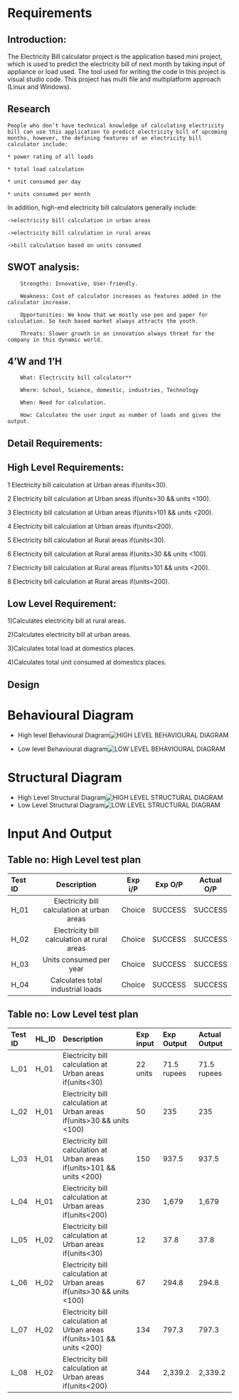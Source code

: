 
   
   # Requirements

   ## Introduction:  
   The Electricity Bill calculator project is the application based mini project, which 
   is used to predict the electricity bill of next month by taking input of appliance or load used. The tool used for writing the code in this project is visual studio code. This project has multi file and multiplatform approach (Linux and Windows).

   ## Research

    People who don’t have technical knowledge of calculating electricity bill can use this application to predict electricity bill of upcoming months, however, the defining features of an electricity bill calculator include:

    * power rating of all loads

    * total load calculation

    * unit consumed per day

    * units consumed per month

In addition, high-end electricity bill calculators generally include:

    ->electricity bill calculation in urban areas

    ->electricity bill calculation in rural areas

    ->bill calculation based on units consumed


## SWOT analysis:

        Strengths: Innovative, User-friendly.

        Weakness: Cost of calculator increases as features added in the calculator increase.

        Opportunities: We know that we mostly use pen and paper for calculation. So tech based market always attracts the youth.

        Threats: Slower growth in an innovation always threat for the company in this dynamic world.

## 4’W and 1’H

        What: Electricity bill calculator**

        Where: School, Science, domestic, industries, Technology

        When: Need for calculation.

        How: Calculates the user input as number of loads and gives the output.

## Detail Requirements:

## High Level Requirements:

  1 Electricity bill calculation at Urban areas if(units<30).

  2 Electricity bill calculation at Urban areas if(units>30 && units <100).

  3 Electricity bill calculation at Urban areas if(units>101 && units <200).

  4 Electricity bill calculation at Urban areas if(units<200).	

  5 Electricity bill calculation at Rural areas if(units<30).

  6 Electricity bill calculation at Rural areas if(units>30 && units <100).

  7 Electricity bill calculation at Rural areas if(units>101 && units <200).	

  8 Electricity bill calculation at Rural areas if(units<200).

## Low Level Requirement:

1)Calculates electricity bill at rural areas.

2)Calculates electricity bill at urban areas.

3)Calculates total load at domestics places.

4)Calculates total unit consumed at domestics places.

## Design

# Behavioural Diagram
  * High level Behavioural Diagram![HIGH LEVEL BEHAVIOURAL DIAGRAM](https://user-images.githubusercontent.com/98833482/154535248-3dc9698b-d20f-4fc8-a9b8-da7206e4c287.jpg)
  
  * Low level Behavioural diagram![LOW LEVEL BEHAVIOURAL DIAGRAM](https://user-images.githubusercontent.com/98833482/154535486-938956fb-46e2-4723-b39b-6ffd7f83510a.jpg)

# Structural Diagram
  * High Level Structural Diagram![HIGH LEVEL STRUCTURAL DIAGRAM](https://user-images.githubusercontent.com/98833482/154538095-b2ec2acf-1208-44c0-bfa4-855d6599c573.jpg)
  * Low Level Structural Diagram![LOW LEVEL STRUCTURAL DIAGRAM](https://user-images.githubusercontent.com/98833482/154538219-140a304a-2d82-4a7d-9627-2d1a8ee227c8.jpg)


# Input And Output

## Table no: High Level test plan

|**Test ID**|**Description**|**Exp i/P**|**Exp O/P**|**Actual O/P**|
| :- | :-: | :-: | :-: | :-: |
|H\_01|Electricity bill calculation at urban areas|Choice|SUCCESS|SUCCESS|
|H\_02|Electricity bill calculation at rural areas|Choice|SUCCESS|SUCCESS|
|H\_03|Units consumed per year|Choice|SUCCESS|SUCCESS|
|H\_04|Calculates total industrial loads|Choice|SUCCESS|SUCCESS|


## Table no: Low Level test plan


|Test ID|HL\_ID|Description|Exp input|Exp Output|Actual Output|
| :- | :- | :- | :- | :- | :- |
|L\_01|H\_01|Electricity bill calculation at Urban areas if(units<30)|22 units|71.5 rupees|71.5 rupees|
|L\_02|H\_01|Electricity bill calculation at Urban areas if(units>30 && units <100)|50|235|235|
|L\_03|H\_01|Electricity bill calculation at Urban areas if(units>101 && units <200)|150|937.5|937.5|
|L\_04|H\_01|Electricity bill calculation at Urban areas if(units<200)|230|1,679|1,679|
|L\_05|H\_02|Electricity bill calculation at Urban areas if(units<30)|12|<p>37.8</p><p></p>|<p>37.8</p><p></p>|
|L\_06|H\_02|Electricity bill calculation at Urban areas if(units>30 && units <100)|67|294.8|294.8|
|L\_07|H\_02|Electricity bill calculation at Urban areas if(units>101 && units <200)|134|797.3|797.3|
|L\_08|H\_02|Electricity bill calculation at Urban areas if(units<200)|344|2,339.2|2,339.2|





